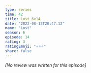 ```yaml
---
type: series
time: 42
title: Lost 6x14
date: "2022-08-12T20:47:12"
name: "Lost"
season: 6
episode: 14
rating: 3
ratingEmoji: "⭐️⭐️⭐️"
share: false
---
```


*[No review was written for this episode]*